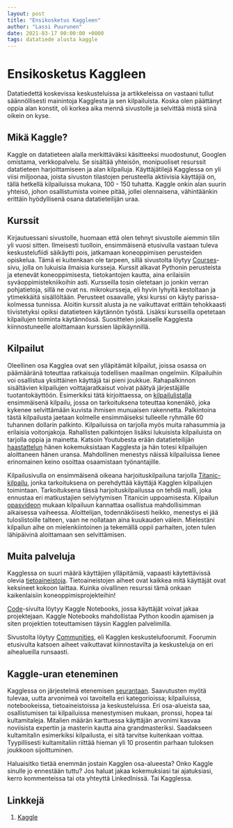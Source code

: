 ```yaml
---
layout: post
title: "Ensikosketus Kaggleen"
author: "Lassi Puurunen"
date: 2021-03-17 00:00:00 +0000
tags: datatiede alusta kaggle
---
```


# Ensikosketus Kaggleen

Datatiedettä koskevissa keskusteluissa ja artikkeleissa on vastaani tullut säännöllisesti mainintoja Kagglesta ja sen kilpailuista. Koska olen päättänyt oppia alan konstit, oli korkea aika mennä sivustolle ja selvittää mistä siinä oikein on kyse.

## Mikä Kaggle?

Kaggle on datatieteen alalla merkittäväksi käsitteeksi muodostunut, Googlen omistama, verkkopalvelu. Se sisältää yhteisön, monipuoliset resurssit datatieteen harjoittamiseen ja alan kilpailuja. Käyttäjätilejä Kagglessa on yli viisi miljoonaa, joista sivuston tilastojen perusteella aktiivisia käyttäjiä on, tällä hetkellä kilpailuissa mukana, 100 - 150 tuhatta. Kaggle onkin alan suurin yhteisö, johon osallistumista voinee pitää, jollei olennaisena, vähintäänkin erittäin hyödyllisenä osana datatieteilijän uraa.

## Kurssit

Kirjautuessani sivustolle, huomaan että olen tehnyt sivustolle aiemmin tilin yli vuosi sitten. Ilmeisesti tuolloin, ensimmäisenä etusivulla vastaan tuleva keskustelufiidi säikäytti pois, jatkamaan koneoppimisen perusteiden opiskelua. Tämä ei kuitenkaan ole tarpeen, sillä sivustolta löytyy [Courses](https://www.kaggle.com/learn/overview)-sivu, jolla on lukuisia ilmaisia kursseja. Kurssit alkavat Pythonin perusteista ja etenevät koneoppimisesta, tietokantojen kautta, aina erilaisiin syväoppimistekniikoihin asti. Kursseilla tosin oletetaan jo jonkin verran pohjatietoja, sillä ne ovat ns. mikrokursseja, eli hyvin lyhyitä kestoltaan ja ytimekkäitä sisällöltään. Perusteet osaavalle, yksi kurssi on käyty parissa-kolmessa tunnissa. Aloitin kurssit alusta ja ne vaikuttavat erittäin tehokkaasti tiivistetyksi opiksi datatieteen käytännön työstä. Lisäksi kursseilla opetetaan kilpailujen toiminta käytännössä. Suosittelen jokaiselle Kagglesta kiinnostuneelle aloittamaan kurssien läpikäynnillä.

## Kilpailut

Oleellinen osa Kagglea ovat sen ylläpitämät kilpailut, joissa osassa on päämääränä toteuttaa ratkaisuja todellisen maailman ongelmiin. Kilpailuihin voi osallistua yksittäinen käyttäjä tai pieni joukkue. Rahapalkinnon sisältävien kilpailujen voittajaratkaisut voivat päätyä järjestäjälle tuotantokäyttöön. Esimerkiksi tätä kirjoittaessa, on [kilpailulistalla](https://www.kaggle.com/competitions) ensimmäisenä kilpailu, jossa on tarkoituksena toteuttaa konenäkö, joka kykenee selvittämään kuvista ihmisen munuaisen rakennetta. Palkintoina tästä kilpailusta jaetaan kolmelle ensimmäiseksi tulleelle ryhmälle 60 tuhannen dollarin palkinto. Kilpailuissa on tarjolla myös muita rahasummia ja erilaisia voitonjakoja. Rahallisten palkintojen lisäksi lukuisista kilpailuista on tarjolla oppia ja mainetta. Katsoin Youtubesta erään datatieteilijän [haastattelun](https://www.youtube.com/watch?v=8lniZVqRLA0) hänen kokemuksistaan Kagglesta ja hän totesi kilpailujen aloittaneen hänen uransa. Mahdollinen menestys näissä kilpailuissa lienee erinomainen keino osoittaa osaamistaan työnantajille.

Kilpailusivulla on ensimmäisenä oikeana harjoituskilpailuna tarjolla [Titanic-kilpailu](https://www.kaggle.com/c/titanic), jonka tarkoituksena on perehdyttää käyttäjä Kagglen kilpailujen toimintaan. Tarkoituksena tässä harjoituskilpailussa on tehdä malli, joka ennustaa eri matkustajien selviytymisen Titanicin uppoamisesta. Kilpailun [opasvideon](https://www.youtube.com/watch?v=8yZMXCaFshs) mukaan kilpailuun kannattaa osallistua mahdollisimman aikaisessa vaiheessa. Aloittelijan, todennäköisesti heikko, menestys ei jää tuloslistoille talteen, vaan ne nollataan aina kuukauden välein. Mielestäni kilpailun aihe on mielenkiintoinen ja tekemällä oppii parhaiten, joten tulen lähipäivinä aloittamaan sen selvittämisen.

## Muita palveluja

Kagglessa on suuri määrä käyttäjien ylläpitämiä, vapaasti käytettävissä olevia [tietoaineistoja](https://www.kaggle.com/datasets). Tietoaineistojen aiheet ovat kaikkea mitä käyttäjät ovat keksineet kokoon laittaa. Kuinka oivallinen resurssi tämä onkaan kaikenlaisiin koneoppimisprojekteihin!

[Code](https://www.kaggle.com/code)-sivulta löytyy Kaggle Notebooks, jossa käyttäjät voivat jakaa projektejaan. Kaggle Notebooks mahdollistaa Python koodin ajamisen ja siten projektien toteuttamisen täysin Kagglen palvelimilla.

Sivustolta löytyy [Communities](https://www.kaggle.com/discussion), eli Kagglen keskustelufoorumit. Foorumin etusivulta katsoen aiheet vaikuttavat kiinnostavilta ja keskusteluja on eri aihealueilla runsaasti.

## Kaggle-uran eteneminen

Kagglessa on järjestelmä etenemisen [seurantaan](https://www.kaggle.com/progression). Saavutusten myötä tulevaa, uutta arvonimeä voi tavoitella eri kategorioissa; kilpailuissa, notebookeissa, tietoaineistoissa ja keskusteluissa. Eri osa-alueista saa, osallistumisen tai kilpailuissa menestymisen mukaan, pronssi, hopea tai kultamitaleja. Mitalien määrän karttuessa käyttäjän arvonimi kasvaa noviisista expertin ja masterin kautta aina grandmasteriksi. Saadakseen kultamitalin esimerkiksi kilpailusta, ei sitä tarvitse kuitenkaan voittaa. Tyypillisesti kultamitaliin riittää hieman yli 10 prosentin parhaan tuloksen joukkoon sijoittuminen.

Haluaisitko tietää enemmän jostain Kagglen osa-alueesta? Onko Kaggle sinulle jo ennestään tuttu? Jos haluat jakaa kokemuksiasi tai ajatuksiasi, kerro kommenteissa tai ota yhteyttä LinkedInissä. Tai Kagglessa.

## Linkkejä

1. [Kaggle](https://www.kaggle.com)